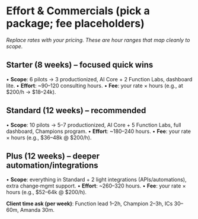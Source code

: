 # Effort & Commercials (pick a package; fee placeholders)

_Replace rates with your pricing. These are hour ranges that map cleanly to scope._

## Starter (8 weeks) – focused quick wins

• **Scope**: 6 pilots → 3 productionized, AI Core + 2 Function Labs, dashboard lite.
• **Effort**: ~90–120 consulting hours.
• **Fee**: your rate × hours (e.g., at $200/h → $18–24k).

## Standard (12 weeks) – recommended

• **Scope**: 10 pilots → 5–7 productionized, AI Core + 5 Function Labs, full dashboard, Champions program.
• **Effort**: ~180–240 hours.
• **Fee**: your rate × hours (e.g., $36–48k @ $200/h).

## Plus (12 weeks) – deeper automation/integrations

• **Scope**: everything in Standard + 2 light integrations (APIs/automations), extra change‑mgmt support.
• **Effort**: ~260–320 hours.
• **Fee**: your rate × hours (e.g., $52–64k @ $200/h).

**Client time ask (per week)**: Function lead 1–2h, Champion 2–3h, ICs 30–60m, Amanda 30m.
